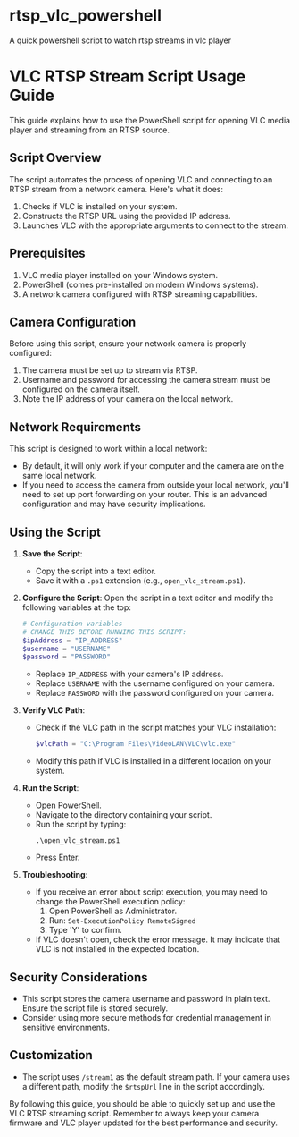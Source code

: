 # rtsp_vlc_powershell
A quick powershell script to watch rtsp streams in vlc player

# VLC RTSP Stream Script Usage Guide

This guide explains how to use the PowerShell script for opening VLC media player and streaming from an RTSP source.

## Script Overview

The script automates the process of opening VLC and connecting to an RTSP stream from a network camera. Here's what it does:

1. Checks if VLC is installed on your system.
2. Constructs the RTSP URL using the provided IP address.
3. Launches VLC with the appropriate arguments to connect to the stream.

## Prerequisites

1. VLC media player installed on your Windows system.
2. PowerShell (comes pre-installed on modern Windows systems).
3. A network camera configured with RTSP streaming capabilities.

## Camera Configuration

Before using this script, ensure your network camera is properly configured:

1. The camera must be set up to stream via RTSP.
2. Username and password for accessing the camera stream must be configured on the camera itself.
3. Note the IP address of your camera on the local network.

## Network Requirements

This script is designed to work within a local network:

- By default, it will only work if your computer and the camera are on the same local network.
- If you need to access the camera from outside your local network, you'll need to set up port forwarding on your router. This is an advanced configuration and may have security implications.

## Using the Script

1. **Save the Script**: 
   - Copy the script into a text editor.
   - Save it with a `.ps1` extension (e.g., `open_vlc_stream.ps1`).

2. **Configure the Script**:
   Open the script in a text editor and modify the following variables at the top:

   ```powershell
   # Configuration variables
   # CHANGE THIS BEFORE RUNNING THIS SCRIPT:
   $ipAddress = "IP_ADDRESS"
   $username = "USERNAME"
   $password = "PASSWORD"
   ```

   - Replace `IP_ADDRESS` with your camera's IP address.
   - Replace `USERNAME` with the username configured on your camera.
   - Replace `PASSWORD` with the password configured on your camera.

3. **Verify VLC Path**:
   - Check if the VLC path in the script matches your VLC installation:
     ```powershell
     $vlcPath = "C:\Program Files\VideoLAN\VLC\vlc.exe"
     ```
   - Modify this path if VLC is installed in a different location on your system.

4. **Run the Script**:
   - Open PowerShell.
   - Navigate to the directory containing your script.
   - Run the script by typing:
     ```
     .\open_vlc_stream.ps1
     ```
   - Press Enter.

5. **Troubleshooting**:
   - If you receive an error about script execution, you may need to change the PowerShell execution policy:
     1. Open PowerShell as Administrator.
     2. Run: `Set-ExecutionPolicy RemoteSigned`
     3. Type 'Y' to confirm.
   - If VLC doesn't open, check the error message. It may indicate that VLC is not installed in the expected location.

## Security Considerations

- This script stores the camera username and password in plain text. Ensure the script file is stored securely.
- Consider using more secure methods for credential management in sensitive environments.

## Customization

- The script uses `/stream1` as the default stream path. If your camera uses a different path, modify the `$rtspUrl` line in the script accordingly.

By following this guide, you should be able to quickly set up and use the VLC RTSP streaming script. Remember to always keep your camera firmware and VLC player updated for the best performance and security.
